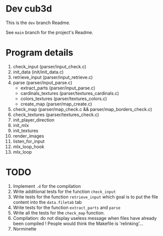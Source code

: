 # Dev cub3d
This is the `dev` branch Readme.

See `main` branch for the project's Readme.

# Program details

1. check_input (parser/input_check.c)
2. init_data (init/init_data.c)
3. retrieve_input (parser/input_retrieve.c)
4. parse (parser/input_parse.c) 
	- extract_parts (parser/input_parse.c)
	- cardinals_textures (parser/textures_cardinals.c)
	- colors_textures (parser/textures_colors.c)
	- create_map (parser/map_create.c)
5. check_map (parser/map_check.c && parser/map_borders_check.c)
6. check_textures (parser/textures_check.c)
7. init_player_direction
8. init_mlx
9. init_textures
10. render_images
11. listen_for_input
12. mlx_loop_hook
13. mlx_loop

# TODO

1. Implement `.d` for the compilation
2. Write additional tests for the function `check_input`
3. Write tests for the function `retrieve_input` which goal is to put the file content into the `data.filetab` tab
4. Write tests for the function `extract_parts` and `parse`
5. Write all the tests for the `check_map` function.
6. Compilation: do not display useless message when files have already been compiled ! People would think the Makefile is 'relinking'...
7. Norminette
